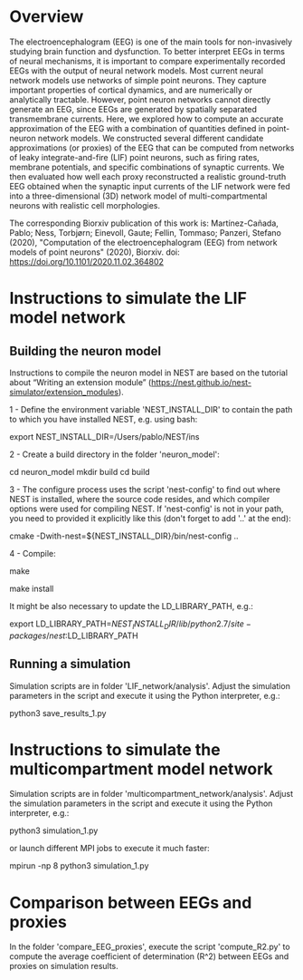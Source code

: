 # Overview
The electroencephalogram (EEG) is one of the main tools for non-invasively studying brain function and dysfunction. To better interpret EEGs in terms of neural mechanisms, it is important to compare experimentally recorded EEGs with the output of neural network models. Most current neural network models use networks of simple point neurons. They capture important properties of cortical dynamics, and are numerically or analytically tractable. However, point neuron networks cannot directly generate an EEG, since EEGs are generated by spatially separated transmembrane currents. Here, we explored how to compute an accurate approximation of the EEG with a combination of quantities defined in point-neuron network models. We constructed several different candidate approximations (or proxies) of the EEG that can be computed from networks of leaky integrate-and-fire (LIF) point neurons, such as firing rates, membrane potentials, and specific combinations of synaptic currents. We then evaluated how well each proxy reconstructed a realistic ground-truth EEG obtained when the synaptic input currents of the LIF network were fed into a three-dimensional (3D) network model of multi-compartmental neurons with realistic cell morphologies.

The corresponding Biorxiv publication of this work is: 
Martínez-Cañada, Pablo;  Ness, Torbjørn;  Einevoll, Gaute;  Fellin, Tommaso;  Panzeri, Stefano (2020), "Computation of the electroencephalogram (EEG) from network models of point neurons" (2020), Biorxiv. doi: https://doi.org/10.1101/2020.11.02.364802 

# Instructions to simulate the LIF model network 

## Building the neuron model 

Instructions to compile the neuron model in NEST are based on the tutorial about “Writing an extension module” (https://nest.github.io/nest-simulator/extension_modules). 

1 - Define the environment variable 'NEST_INSTALL_DIR' to contain the path to which you have installed NEST, e.g. using bash:

export NEST_INSTALL_DIR=/Users/pablo/NEST/ins

2 - Create a build directory in the folder 'neuron_model':

cd neuron_model
mkdir build
cd build

3 - The configure process uses the script 'nest-config' to find out where NEST is installed, where the source code resides, and which compiler options were used for compiling NEST. If 'nest-config' is not in your path, you need to provided it explicitly like this (don't forget to add '..' at the end):

cmake -Dwith-nest=${NEST_INSTALL_DIR}/bin/nest-config ..

4 - Compile:

make

make install

It might be also necessary to update the LD_LIBRARY_PATH, e.g.:

export LD_LIBRARY_PATH=${NEST_INSTALL_DIR}/lib/python2.7/site-packages/nest:$LD_LIBRARY_PATH


## Running a simulation 

Simulation scripts are in folder 'LIF_network/analysis'. Adjust the simulation parameters in the script and execute it using the Python interpreter, e.g.:

python3 save_results_1.py

# Instructions to simulate the multicompartment model network 
Simulation scripts are in folder 'multicompartment_network/analysis'. Adjust the simulation parameters in the script and execute it using the Python interpreter, e.g.:

python3 simulation_1.py

or launch different MPI jobs to execute it much faster:

mpirun -np 8 python3 simulation_1.py

# Comparison between EEGs and proxies
In the folder 'compare_EEG_proxies', execute the script 'compute_R2.py' to compute the average coefficient of determination (R^2) between EEGs and proxies on simulation results.
